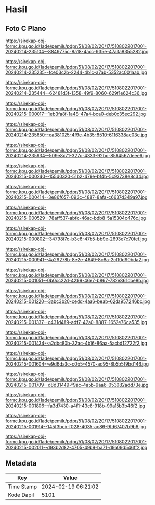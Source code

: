 # Hasil

## Foto C Plano

https://sirekap-obj-formc.kpu.go.id/1ade/pemilu/pdpr/51/08/02/20/17/5108022017001-20240214-235104--8849775c-8a18-4acc-935e-47a3a8355282.jpg

https://sirekap-obj-formc.kpu.go.id/1ade/pemilu/pdpr/51/08/02/20/17/5108022017001-20240214-235235--fce03c2b-2244-4b1c-a7ab-5352ac001aab.jpg

https://sirekap-obj-formc.kpu.go.id/1ade/pemilu/pdpr/51/08/02/20/17/5108022017001-20240214-235444--62481d3f-1358-49f9-8060-629f1e624c36.jpg

https://sirekap-obj-formc.kpu.go.id/1ade/pemilu/pdpr/51/08/02/20/17/5108022017001-20240215-000017--1eb3fa8f-1a48-47a4-bca0-deb0c35ec292.jpg

https://sirekap-obj-formc.kpu.go.id/1ade/pemilu/pdpr/51/08/02/20/17/5108022017001-20240214-235650--ea381025-4f9e-4b35-8510-6116338ae03e.jpg

https://sirekap-obj-formc.kpu.go.id/1ade/pemilu/pdpr/51/08/02/20/17/5108022017001-20240214-235934--509e8d71-327c-4333-92bc-8564567deee6.jpg

https://sirekap-obj-formc.kpu.go.id/1ade/pemilu/pdpr/51/08/02/20/17/5108022017001-20240215-000240--155d0320-51b2-479e-bf4b-5c93738e8c34.jpg

https://sirekap-obj-formc.kpu.go.id/1ade/pemilu/pdpr/51/08/02/20/17/5108022017001-20240215-000414--3e86f657-093c-4887-8afa-c6637d349a97.jpg

https://sirekap-obj-formc.kpu.go.id/1ade/pemilu/pdpr/51/08/02/20/17/5108022017001-20240215-000529--78aff537-abfc-46ac-bdb8-5a15304c476c.jpg

https://sirekap-obj-formc.kpu.go.id/1ade/pemilu/pdpr/51/08/02/20/17/5108022017001-20240215-000802--34798f7c-b3c6-47b5-bb9e-2693e7c70fef.jpg

https://sirekap-obj-formc.kpu.go.id/1ade/pemilu/pdpr/51/08/02/20/17/5108022017001-20240215-000941--4a29278b-8e2e-4649-8c8a-2cf10d90bda2.jpg

https://sirekap-obj-formc.kpu.go.id/1ade/pemilu/pdpr/51/08/02/20/17/5108022017001-20240215-001051--0b0cc22d-4299-46e7-b867-782e861cbe8b.jpg

https://sirekap-obj-formc.kpu.go.id/1ade/pemilu/pdpr/51/08/02/20/17/5108022017001-20240215-001220--3abc3b20-cedd-4aa6-beab-62da957246bc.jpg

https://sirekap-obj-formc.kpu.go.id/1ade/pemilu/pdpr/51/08/02/20/17/5108022017001-20240215-001337--c431d489-adf7-42a0-8887-1652e76ca535.jpg

https://sirekap-obj-formc.kpu.go.id/1ade/pemilu/pdpr/51/08/02/20/17/5108022017001-20240215-001434--a2dbc80b-32ac-4b16-86aa-5acbd12722f2.jpg

https://sirekap-obj-formc.kpu.go.id/1ade/pemilu/pdpr/51/08/02/20/17/5108022017001-20240215-001604--e9d6da3c-c0b5-4570-ad95-8b5b5f9bd146.jpg

https://sirekap-obj-formc.kpu.go.id/1ade/pemilu/pdpr/51/08/02/20/17/5108022017001-20240215-001709--d8d31449-f9ac-4a5b-9aa6-053082add73e.jpg

https://sirekap-obj-formc.kpu.go.id/1ade/pemilu/pdpr/51/08/02/20/17/5108022017001-20240215-001806--fa3d7430-a4f1-43c8-918b-99a15b3b46f2.jpg

https://sirekap-obj-formc.kpu.go.id/1ade/pemilu/pdpr/51/08/02/20/17/5108022017001-20240215-001914--145f3bcb-f028-4035-ac86-9fd67407b9b6.jpg

https://sirekap-obj-formc.kpu.go.id/1ade/pemilu/pdpr/51/08/02/20/17/5108022017001-20240215-002011--d93b2d82-4705-49b9-ba71-d9a09d546ff2.jpg


## Metadata

| Key        | Value               |
| ---------- | ------------------- |
| Time Stamp | 2024-02-19 06:21:02 |
| Kode Dapil | 5101                |



